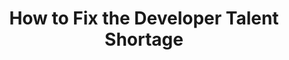 ---
name: "Dave Hoover"
company: "Dev Bootcamp"
title: "How to Fix the Developer Talent Shortage"
episode: 4
upcoming: false
twitter_url: https://twitter.com/davehoover
download_url: http://audio.simplecast.fm/10656.mp3
duration: 2275
summary: |
  <a href="https://twitter.com/davehoover">Dave Hoover</a> on coding bootcamps and how immersive learning environments are helping to fix the developer talent shortage. Plus: should you learn to code?
summary_text: |
  Dave Hoover on coding bootcamps and how immersive learning environments are helping to fix the developer talent shortage. Plus: should you learn to code?

links:
  - :url: http://devbootcamp.com/
    :label: "Dev Bootcamp"
  - :url: http://www.amazon.com/Apprenticeship-Patterns-Guidance-Aspiring-Craftsman/dp/0596518382/
  - :url: http://chimera.labs.oreilly.com/books/1234000001813/index.html
    :label: Free HTML version of Apprenticeship Patterns
  - :url: https://s3.amazonaws.com/apprentice.us/Apprenticeship-Programs.pdf
    :label: "Create an Apprenticeship Program: Bridge Your Talent Gap"
  - :url: https://www.whitehouse.gov/developers
    :label: "White House /Developers"
  - :url: http://www.starterleague.com/
    :label: "The Starter League, Chicago"
  - :url: http://www.quora.com/10X-Engineers
    :label: "The 10x Engineer"
tweetables:
  - :quote: "Software can be written faster than software developers can be developed."
    :tweet: "&quot;Software can be written faster than software developers can be developed.&quot; - @davehoover"
  - :quote: "You have to push all your other ideas away for awhile if you want to actually learn how to code."
    :tweet: "&quot;You have to push all your other ideas away for awhile if you want to actually learn how to code.&quot; - @davehoover"
  - :quote: "Software development is not a solo endeavor – it’s a team sport."
    :tweet: "&quot;Software development is not a solo endeavor – it’s a team sport.&quot; - @davehoover"
  - :quote: "Coming into software later means you’re able to retain empathy for non-technical people."
    :tweet: "&quot;Coming into software later means you’re able to retain empathy for non-technical people.&quot; - @davehoover"
  - :quote: "I want most of our students to be supervised just like doctors leave med school and go to residency."
    :tweet: "&quot;I want most of our students to be supervised just like doctors leave med school and go to residency.&quot; - @davehoover"
questions:
  - :question: Why are software developers in such short supply?
    :timestamp: "0:44"
  - :question: How do developer boot camps help solve the talent shortage?
    :timestamp: "3:01"
  - :question: How do you onboard junior talent?
    :timestamp: "6:28"
  - :question: Should I go to a coding school?
    :timestamp: "8:11"
  - :question: How long does it take to become proficient as a software developer?
    :timestamp: "11:45"
  - :question: Should I learn how to code as a non-programmer?
    :timestamp: "15:43"
  - :question: How can I overcome a learning "hump"?
    :timestamp: "21:58"
  - :question: What's the mark of a great developer?
    :timestamp: "26:23"
  - :question: How can new developers effectively communicate technical concepts to non-technical team members?
    :timestamp: "27:32"
  - :question: Is there such a thing as a "10x engineer"?
    :timestamp: "29:53"
  - :question: What's the best work environment for a recent bootcamp graduate?
    :timestamp: "32:51"
  - :question: How can I support dev bootcamp graduates as an employer?
    :timestamp: "34:52"
---